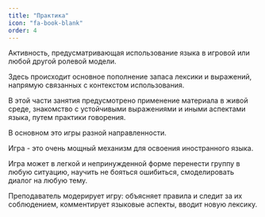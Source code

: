 ```yaml
---
title: "Практика"
icon: "fa-book-blank"
order: 4
---
```

Активность, предусматривающая использование языка в игровой или любой другой ролевой модели.

Здесь происходит основное пополнение запаса лексики и выражений, напрямую связанных с контекстом использования.

В этой части занятия предусмотрено применение материала в живой среде, знакомство с устойчивыми выражениями и иными аспектами языка, путем практики говорения.

В основном это игры разной направленности.

Игра - это очень мощный механизм для освоения иностранного языка.

Игра может в легкой и непринужденной форме перенести группу в любую ситуацию, научить не бояться ошибиться, смоделировать диалог на любую тему.

Преподаватель модерирует игру: объясняет правила и следит за их соблюдением, комментирует языковые аспекты, вводит новую лексику.
